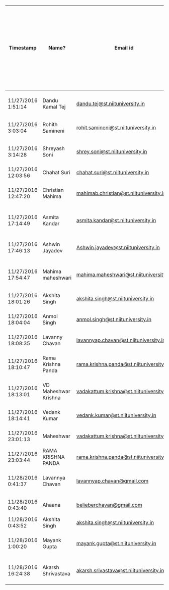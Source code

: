 |Timestamp          |Name?               |Email id                               |How easy was it to install our software?|How quickly did the software install?|How user-friendly is our software's interface?|How successful is our software in performing its intended task?|Overall, are you satisfied with the performance of our software and our team?|How likely are you to recommend our software and the team to others?|How approachable our team was for you?|How do you rate the technical competence of the team?|Would you consider our team for any other product (for any other problem solving software) in future?|If we sell our product to any business, do you think the product is helpful to increase the business turnover?|How much percentage of your expectations/requirements are satisfied?|How would you rate the sincerity of the team?|Any other suggestion/feedback/comment.                                                        |
|-------------------|--------------------|---------------------------------------|----------------------------------------|-------------------------------------|----------------------------------------------|---------------------------------------------------------------|-----------------------------------------------------------------------------|--------------------------------------------------------------------|--------------------------------------|-----------------------------------------------------|-----------------------------------------------------------------------------------------------------|--------------------------------------------------------------------------------------------------------------|--------------------------------------------------------------------|---------------------------------------------|----------------------------------------------------------------------------------------------|
|11/27/2016 1:51:14 |Dandu Kamal Tej     |dandu.tej@st.niituniversity.in         |Very easy                               |Very quick                           |Extremely user-friendly                       |Very successful                                                |Extremely satisfied                                                          |Very likely                                                         |Extremely approachable                |Extremely talented                                   |Will at least give a thought                                                                         |It is likely to do so                                                                                         |70-90 %                                                             |Good level of sincerity is there             |                                                                                              |
|11/27/2016 3:03:04 |Rohith Samineni     |rohit.samineni@st.niituniversity.in    |Extremely easy                          |Extremely quick                      |Extremely user-friendly                       |Extremely successful                                           |Extremely satisfied                                                          |Extremely likely                                                    |Extremely approachable                |Extremely talented                                   |Would love                                                                                           |Quite sure                                                                                                    |100%                                                                |Extremely sincere                            |This is exactly what I asked for!                                                             |
|11/27/2016 3:14:28 |Shreyash Soni       |shrey.soni@st.niituniversity.in        |Very easy                               |Very quick                           |Extremely user-friendly                       |Very successful                                                |Extremely satisfied                                                          |Very likely                                                         |Extremely approachable                |Moderately talented                                  |Would love                                                                                           |It is likely to do so                                                                                         |70-90 %                                                             |Good level of sincerity is there             |                                                                                              |
|11/27/2016 12:03:56|Chahat Suri         |chahat.suri@st.niituniversity.in       |Very easy                               |Very quick                           |Moderately quick                              |Very successful                                                |Moderately satisfied                                                         |Very likely                                                         |Extremely approachable                |Extremely talented                                   |Would love                                                                                           |Quite sure                                                                                                    |70-90 %                                                             |Extremely sincere                            |                                                                                              |
|11/27/2016 12:47:20|Christian Mahima    |mahimab.christian@st.niituniversity.in |Extremely easy                          |Extremely quick                      |Very quick                                    |Very successful                                                |Extremely satisfied                                                          |Extremely likely                                                    |Extremely approachable                |Extremely talented                                   |Would love                                                                                           |It is likely to do so                                                                                         |100%                                                                |Good level of sincerity is there             |                                                                                              |
|11/27/2016 17:14:49|Asmita Kandar       |asmita.kandar@st.niituniversity.in     |Very easy                               |Moderately quick                     |Extremely user-friendly                       |Very successful                                                |Extremely satisfied                                                          |Extremely likely                                                    |Extremely approachable                |Extremely talented                                   |Would love                                                                                           |Quite sure                                                                                                    |70-90 %                                                             |Good level of sincerity is there             |Looking forward to this app cause i am one of those person who have lots of offline collection|
|11/27/2016 17:46:13|Ashwin Jayadev      |Ashwin.jayadev@st.niituniversity.in    |Very easy                               |Moderately quick                     |Very user-friendly                            |Very successful                                                |Extremely satisfied                                                          |Very likely                                                         |Very approachable                     |Moderately talented                                  |Would love                                                                                           |It is likely to do so                                                                                         |40-60 %                                                             |Good level of sincerity is there             |Take a shot at music player and its elements!                                                 |
|11/27/2016 17:54:47|Mahima maheshwari   |mahima.maheshwari@st.niituniversity.in |Moderately easy                         |Moderately quick                     |Very user-friendly                            |Very successful                                                |Extremely satisfied                                                          |Moderately likely                                                   |Moderately approachable               |Moderately talented                                  |Would love                                                                                           |Don’t know/can’t say                                                                                          |40-60 %                                                             |Good level of sincerity is there             |See if you can work on its performance.                                                       |
|11/27/2016 18:01:26|Akshita Singh       |akshita.singh@st.niituniversity.in     |Extremely easy                          |Very quick                           |Moderately user-friendly                      |Extremely successful                                           |Neiither satisfied nor dissatisfied                                          |Extremely likely                                                    |Slightly approachable                 |Extremely talented                                   |Will at least give a thought                                                                         |Don’t know/can’t say                                                                                          |40-60 %                                                             |Extremely sincere                            |I love the recommendations from my offline collection as I have got a big one.                |
|11/27/2016 18:04:04|Anmol Singh         |anmol.singh@st.niituniversity.in       |Moderately easy                         |Moderately quick                     |Very user-friendly                            |Moderately successful                                          |Slightly satisfied                                                           |Very likely                                                         |Slightly approachable                 |Moderately talented                                  |Will at least give a thought                                                                         |Don’t know/can’t say                                                                                          |70-90 %                                                             |Moderate level of sincerity                  |Good Work! Keep building.                                                                     |
|11/27/2016 18:08:35|Lavanny Chavan      |lavannyap.chavan@st.niituniversity.in  |Slightly easy                           |Very quick                           |Slightly user-friendly                        |Very successful                                                |Moderately satisfied                                                         |Extremely likely                                                    |Very approachable                     |Extremely talented                                   |Will at least give a thought                                                                         |It is likely to do so                                                                                         |40-60 %                                                             |Moderate level of sincerity                  |UI is simple and up to the mark.                                                              |
|11/27/2016 18:10:47|Rama Krishna Panda  |rama.krishna.panda@st.niituniversity.in|Moderately easy                         |Very quick                           |Moderately user-friendly                      |Extremely successful                                           |Moderately satisfied                                                         |Very likely                                                         |Moderately approachable               |Moderately talented                                  |Will at least give a thought                                                                         |It is likely to do so                                                                                         |40-60 %                                                             |Good level of sincerity is there             |Work on performance. Good job otherwise.                                                      |
|11/27/2016 18:13:01|VD Maheshwar Krishna|vadakattum.krishna@st.niituniversity.in|Moderately easy                         |Extremely quick                      |Very user-friendly                            |Moderately successful                                          |Extremely satisfied                                                          |Very likely                                                         |Moderately approachable               |Moderately talented                                  |Would love                                                                                           |Don’t know/can’t say                                                                                          |40-60 %                                                             |Good level of sincerity is there             |Add a feature to shuffle the playlist.                                                        |
|11/27/2016 18:14:41|Vedank Kumar        |vedank.kumar@st.niituniversity.in      |Very easy                               |Moderately quick                     |Very user-friendly                            |Extremely successful                                           |Slightly satisfied                                                           |Very likely                                                         |Moderately approachable               |Extremely talented                                   |Will at least give a thought                                                                         |Don’t know/can’t say                                                                                          |100%                                                                |Moderate level of sincerity                  |I would like to contribute to your project. Please give me commit rights.                     |
|11/27/2016 23:01:13|Maheshwar           |vadakattum.krishna@st.niituniversity.in|Very easy                               |Extremely quick                      |Extremely user-friendly                       |Extremely successful                                           |Moderately satisfied                                                         |Extremely likely                                                    |Very approachable                     |Extremely talented                                   |Would love                                                                                           |It is likely to do so                                                                                         |70-90 %                                                             |Extremely sincere                            |Keep it up! :P                                                                                |
|11/27/2016 23:03:44|RAMA KRISHNA PANDA  |rama.krishna.panda@st.niituniversity.in|Extremely easy                          |Extremely quick                      |Extremely user-friendly                       |Very successful                                                |Extremely satisfied                                                          |Very likely                                                         |Very approachable                     |Extremely talented                                   |Will at least give a thought                                                                         |It is likely to do so                                                                                         |70-90 %                                                             |Extremely sincere                            |NOTHINS AS A PLAYER WHICH RECOMMAND SONGS ITS GOOD                                            |
|11/28/2016 0:41:37 |Lavannya Chavan     |lavannyap.chavan@gmail.com             |Very easy                               |Moderately quick                     |Extremely user-friendly                       |Extremely successful                                           |Extremely satisfied                                                          |Extremely likely                                                    |Extremely approachable                |Extremely talented                                   |Would love                                                                                           |Quite sure                                                                                                    |70-90 %                                                             |Good level of sincerity is there             |Repeat button.                                                                                |
|11/28/2016 0:43:40 |Ahaana              |belieberchavan@gmail.com               |Very easy                               |Very quick                           |Extremely user-friendly                       |Extremely successful                                           |Extremely satisfied                                                          |Very likely                                                         |Extremely approachable                |Extremely talented                                   |Would love                                                                                           |Quite sure                                                                                                    |100%                                                                |Extremely sincere                            |                                                                                              |
|11/28/2016 0:43:52 |Akshita Singh       |akshita.singh@st.niituniversity.in     |Very easy                               |Moderately quick                     |Very user-friendly                            |Extremely successful                                           |Extremely satisfied                                                          |Very likely                                                         |Extremely approachable                |Extremely talented                                   |Would love                                                                                           |It is likely to do so                                                                                         |70-90 %                                                             |Extremely sincere                            |I'll definitely use it!                                                                       |
|11/28/2016 1:00:20 |Mayank Gupta        |mayank.gupta@st.niituniversity.in      |Very easy                               |Very quick                           |Extremely user-friendly                       |Very successful                                                |Moderately satisfied                                                         |Slightly likely                                                     |Moderately approachable               |Moderately talented                                  |Will at least give a thought                                                                         |Quite sure                                                                                                    |70-90 %                                                             |Good level of sincerity is there             |good                                                                                          |
|11/28/2016 16:24:38|Akarsh Shrivastava  |akarsh.srivastava@st.niituniversity.in |Very easy                               |Extremely quick                      |Moderately user-friendly                      |Very successful                                                |Moderately satisfied                                                         |Very likely                                                         |Extremely approachable                |Moderately talented                                  |Will at least give a thought                                                                         |Don’t know/can’t say                                                                                          |40-60 %                                                             |Good level of sincerity is there             |Just one word "Awesome!"                                                                      |

